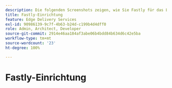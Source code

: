 ```yaml
---
description: Die folgenden Screenshots zeigen, wie Sie Fastly für das Liefern von Inhalten konfigurieren. Grundlegende Einstellungen sind mit einem roten Kreis markiert.
title: Fastly-Einrichtung
feature: Edge Delivery Services
exl-id: 90986139-9c7f-4b63-b24d-c199b4d4dff0
role: Admin, Architect, Developer
source-git-commit: 2914e46aa184af3abe06b4bdd84b634d6c42e5ba
workflow-type: tm+mt
source-wordcount: '23'
ht-degree: 100%

---
```


# Fastly-Einrichtung

<!-- this id is not in snippets.md! {{$include 6b65e1ea-8645-4b2e-a1b6-d330f9849bb0}} -->
